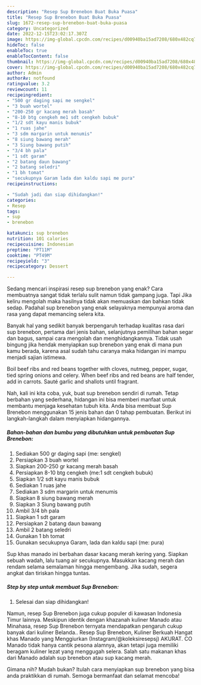 ```yaml
---
description: "Resep Sup Brenebon Buat Buka Puasa"
title: "Resep Sup Brenebon Buat Buka Puasa"
slug: 1672-resep-sup-brenebon-buat-buka-puasa
category: Uncategorized
date: 2022-12-15T23:02:17.307Z
image: https://img-global.cpcdn.com/recipes/d00940ba15ad7208/680x482cq70/sup-brenebon-foto-resep-utama.jpg
hideToc: false
enableToc: true
enableTocContent: false
thumbnail: https://img-global.cpcdn.com/recipes/d00940ba15ad7208/680x482cq70/sup-brenebon-foto-resep-utama.jpg
cover: https://img-global.cpcdn.com/recipes/d00940ba15ad7208/680x482cq70/sup-brenebon-foto-resep-utama.jpg
author: Admin
authorAv: notfound
ratingvalue: 3.2
reviewcount: 11
recipeingredient:
- "500 gr daging sapi me sengkel"
- "3 buah wortel"
- "200-250 gr kacang merah basah"
- "8-10 btg cengkeh me1 sdt cengkeh bubuk"
- "1/2 sdt kayu manis bubuk"
- "1 ruas jahe"
- "3 sdm margarin untuk menumis"
- "8 siung bawang merah"
- "3 Siung bawang putih"
- "3/4 bh pala"
- "1 sdt garam"
- "2 batang daun bawang"
- "2 batang seledri"
- "1 bh tomat"
- "secukupnya Garam lada dan kaldu sapi me pura"
recipeinstructions:

- "Sudah jadi dan siap dihidangkan!"
categories:
- Resep
tags:
- sup
- brenebon

katakunci: sup brenebon 
nutrition: 101 calories
recipecuisine: Indonesian
preptime: "PT11M"
cooktime: "PT49M"
recipeyield: "3"
recipecategory: Dessert

---
```



Sedang mencari inspirasi resep sup brenebon yang enak? Cara membuatnya sangat tidak terlalu sulit namun tidak gampang juga. Tapi Jika keliru mengolah maka hasilnya tidak akan memuaskan dan bahkan tidak sedap. Padahal sup brenebon yang enak selayaknya mempunyai aroma dan rasa yang dapat memancing selera kita.


Banyak hal yang sedikit banyak berpengaruh terhadap kualitas rasa dari sup brenebon, pertama dari jenis bahan, selanjutnya pemilihan bahan segar dan bagus, sampai cara mengolah dan menghidangkannya. Tidak usah bingung jika hendak menyiapkan sup brenebon yang enak di mana pun kamu berada, karena asal sudah tahu caranya maka hidangan ini mampu menjadi sajian istimewa.

Boil beef ribs and red beans together with cloves, nutmeg, pepper, sugar, tied spring onions and celery. When beef ribs and red beans are half tender, add in carrots. Sauté garlic and shallots until fragrant.


Nah, kali ini kita coba, yuk, buat sup brenebon sendiri di rumah. Tetap berbahan yang sederhana, hidangan ini bisa memberi manfaat untuk membantu menjaga kesehatan tubuh kita. Anda bisa membuat Sup Brenebon menggunakan 15 jenis bahan dan 0 tahap pembuatan. Berikut ini langkah-langkah dalam menyiapkan hidangannya.

<!--inarticleads1-->

##### Bahan-bahan dan bumbu yang dibutuhkan untuk pembuatan Sup Brenebon:

1. Sediakan 500 gr daging sapi (me: sengkel)
1. Persiapkan 3 buah wortel
1. Siapkan 200-250 gr kacang merah basah
1. Persiapkan 8-10 btg cengkeh (me:1 sdt cengkeh bubuk)
1. Siapkan 1/2 sdt kayu manis bubuk
1. Sediakan 1 ruas jahe
1. Sediakan 3 sdm margarin untuk menumis
1. Siapkan 8 siung bawang merah
1. Siapkan 3 Siung bawang putih
1. Ambil 3/4 bh pala
1. Siapkan 1 sdt garam
1. Persiapkan 2 batang daun bawang
1. Ambil 2 batang seledri
1. Gunakan 1 bh tomat
1. Gunakan secukupnya Garam, lada dan kaldu sapi (me: pura)


Sup khas manado ini berbahan dasar kacang merah kering yang. Siapkan sebuah wadah, lalu tuang air secukupnya. Masukkan kacang merah dan rendam selama semalaman hingga mengembang. Jika sudah, segera angkat dan tiriskan hingga tuntas. 

<!--inarticleads2-->

##### Step by step untuk membuat Sup Brenebon:


1. Selesai dan siap dihidangkan!

Namun, resep Sup Brenebon juga cukup populer di kawasan Indonesia Timur lainnya. Meskipun identik dengan khazanah kuliner Manado atau Minahasa, resep Sup Brenebon ternyata mendapatkan pengaruh cukup banyak dari kuliner Belanda.. Resep Sup Brenebon, Kuliner Berkuah Hangat khas Manado yang Menggiurkan (Instagram/@koleksiresepsj) AKURAT. CO Manado tidak hanya cantik pesona alamnya, akan tetapi juga memiliki beragam kuliner lezat yang menggugah selera. Salah satu makanan khas dari Manado adalah sup brenebon atau sup kacang merah. 

Gimana nih? Mudah bukan? Itulah cara menyiapkan sup brenebon yang bisa anda praktikkan di rumah. Semoga bermanfaat dan selamat mencoba!
